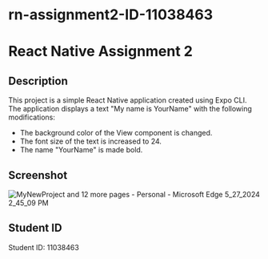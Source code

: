 # rn-assignment2-ID-11038463

# React Native Assignment 2

## Description
This project is a simple React Native application created using Expo CLI. The application displays a text "My name is YourName" with the following modifications:
- The background color of the View component is changed.
- The font size of the text is increased to 24.
- The name "YourName" is made bold.

## Screenshot
![MyNewProject and 12 more pages - Personal - Microsoft​ Edge 5_27_2024 2_45_09 PM](https://github.com/davidkandaaaa/rn-assignment2-ID-11038463/assets/149037120/b360f3f7-39e6-4865-9877-2c3794e7807d)


## Student ID
Student ID: 11038463
